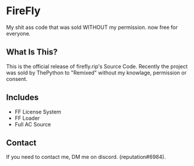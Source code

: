 # FireFly
My shit ass code that was sold WITHOUT my permission. now free for everyone.

## What Is This?
This is the official release of firefly.rip's Source Code. Recently the project was sold by ThePython to "Remixed" without my knowlage, permission or consent.

## Includes
- FF License System
- FF Loader
- Full AC Source

## Contact
If you need to contact me, DM me on discord. (reputation#6984).

